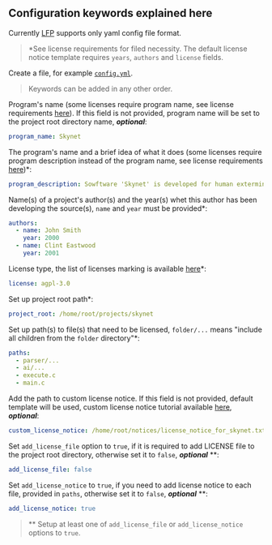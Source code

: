## Configuration keywords explained here

Currently [LFP](https://github.com/YuriyLisovskiy/lfp) supports only yaml config file format.
    
> *See license requirements for filed necessity. The default license notice template
requires `years`, `authors` and `license` fields.

Create a file, for example [`config.yml`](../sample/config.yml).
> Keywords can be added in any other order.

Program's name (some licenses require program name, see license 
requirements [here](licenses.md)). If this field is not provided, program name 
will be set to the project root directory name, **_optional_**:
```yaml
program_name: Skynet
```

The program's name and a brief idea of what it does (some licenses require program description
instead of the program name, see license requirements [here](licenses.md))*:
```yaml
program_description: Sowftware 'Skynet' is developed for human extermination (nope)
```

Name(s) of a project's author(s) and the year(s) whet this author has been
developing the source(s), `name` and `year` must be provided*:
```yaml
authors:
  - name: John Smith
    year: 2000
  - name: Clint Eastwood
    year: 2001
```

License type, the list of licenses marking is available [here](licenses.md)*:
```yaml
license: agpl-3.0
```

Set up project root path*:
```yaml
project_root: /home/root/projects/skynet
```

Set up path(s) to file(s) that need to be licensed, `folder/...` means "include all 
children from the `folder` directory"*:
```yaml
paths:
  - parser/...
  - ai/...
  - execute.c
  - main.c
```

Add the path to custom license notice. If this field is not provided, default template 
will be used, custom license notice tutorial available [here](custom-notice.md), **_optional_**:
```yaml
custom_license_notice: /home/root/notices/license_notice_for_skynet.txt
```

Set `add_license_file` option to `true`, if it is required to add LICENSE file to the project root directory,
otherwise set it to `false`, **_optional_** **:
```yaml
add_license_file: false
```

Set `add_license_notice` to `true`, if you need to add license notice to each file,
provided in `paths`, otherwise set it to `false`, **_optional_** **:
```yaml
add_license_notice: true
```

> ** Setup at least one of `add_license_file` or `add_license_notice` options to `true`.
